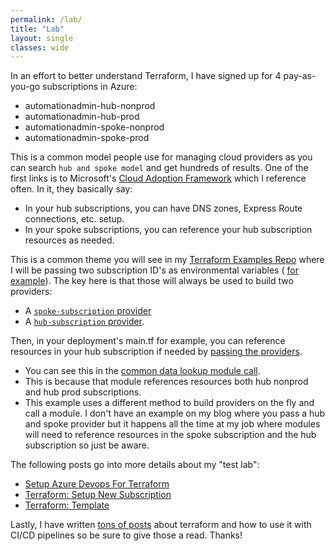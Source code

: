 ```yaml
---
permalink: /lab/
title: "Lab"
layout: single
classes: wide
---
```


In an effort to better understand Terraform, I have signed up for 4 pay-as-you-go subscriptions in Azure:

- automationadmin-hub-nonprod
- automationadmin-hub-prod
- automationadmin-spoke-nonprod
- automationadmin-spoke-prod

This is a common model people use for managing cloud providers as you can search `hub and spoke model` and get hundreds of results. One of the first links is to Microsoft's [Cloud Adoption Framework](https://learn.microsoft.com/en-us/azure/cloud-adoption-framework/ready/azure-best-practices/hub-spoke-network-topology) which I reference often. In it, they basically say:

   - In your hub subscriptions, you can have DNS zones, Express Route connections, etc. setup.
   - In your spoke subscriptions, you can reference your hub subscription resources as needed.

This is a common theme you will see in my [Terraform Examples Repo](https://github.com/gerryw1389/terraform-examples) where I will be passing two subscription ID's as environmental variables ( [for example](https://github.com/gerryw1389/terraform-examples/blob/main/2023-02-27-terraform-template/yaml/spoke/release/prod-eus-linux.yaml#L79)). The key here is that those will always be used to build two providers:

   - A [`spoke-subscription` provider](https://github.com/gerryw1389/terraform-examples/blob/6fb0ddc2388bef96712397c97eb92e11f6acc457/2023-02-27-terraform-template/infra/nonprod/spoke/scus/backend.tf#L37)
   - A [`hub-subscription` provider](https://github.com/gerryw1389/terraform-examples/blob/6fb0ddc2388bef96712397c97eb92e11f6acc457/2023-02-27-terraform-template/infra/nonprod/spoke/scus/backend.tf#L56).

Then, in your deployment's main.tf for example, you can reference resources in your hub subscription if needed by [passing the providers](https://developer.hashicorp.com/terraform/language/modules/develop/providers#passing-providers-explicitly).

   - You can see this in the [common data lookup module call](https://github.com/gerryw1389/terraform-examples/blob/6fb0ddc2388bef96712397c97eb92e11f6acc457/2023-02-27-terraform-template/infra/nonprod/spoke/scus/common_data_lookup.tf#L47).
   - This is because that module references resources both hub nonprod and hub prod subscriptions.
   - This example uses a different method to build providers on the fly and call a module. I don't have an example on my blog where you pass a hub and spoke provider but it happens all the time at my job where modules will need to reference resources in the spoke subscription and the hub subscription so just be aware.

The following posts go into more details about my "test lab":
   - [Setup Azure Devops For Terraform](https://automationadmin.com/2022/05/setup-azdo-terraform)
   - [Terraform: Setup New Subscription](https://automationadmin.com/2022/10/tf-new-subscription)
   - [Terraform: Template](https://automationadmin.com/2023/02/terraform-template)

Lastly, I have written [tons of posts](https://automationadmin.com/tags/#terraform) about terraform and how to use it with CI/CD pipelines so be sure to give those a read. Thanks!